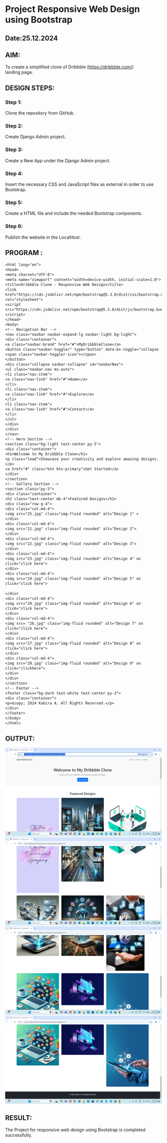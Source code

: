 # Project Responsive Web Design using Bootstrap
## Date:25.12.2024

## AIM:
To create a simplified clone of Dribbble (https://dribbble.com/) landing page.


## DESIGN STEPS:

### Step 1:
Clone the repository from GitHub.

### Step 2:
Create Django Admin project.

### Step 3:
Create a New App under the Django Admin project.

### Step 4:
Insert the necessary CSS and JavaScript files as external in order to use Bootstrap.

### Step 5:
Create a HTML file and include the needed Bootstrap components.

### Step 6:
Publish the website in the LocalHost.

## PROGRAM :
```<!DOCTYPE html>
<html lang="en">
<head>
<meta charset="UTF-8">
<meta name="viewport" content="width=device-width, initial-scale=1.0">
<title>Dribbble Clone - Responsive Web Design</title>
<link href="https://cdn.jsdelivr.net/npm/bootstrap@5.3.0/dist/css/bootstrap.min.css" rel="stylesheet">
<script src="https://cdn.jsdelivr.net/npm/bootstrap@5.3.0/dist/js/bootstrap.bundle.min.js"></script>
</head>
<body>
<!-- Navigation Bar -->
<nav class="navbar navbar-expand-lg navbar-light bg-light">
<div class="container">
<a class="navbar-brand" href="#">MyDribbbleClone</a>
<button class="navbar-toggler" type="button" data-bs-toggle="collapse
<span class="navbar-toggler-icon"></span>
</button>
<div class="collapse navbar-collapse" id="navbarNav">
<ul class="navbar-nav ms-auto">
<li class="nav-item">
<a class="nav-link" href="#">Home</a>
</li>
<li class="nav-item">
<a class="nav-link" href="#">Explore</a>
</li>
<li class="nav-item">
<a class="nav-link" href="#">Contact</a>
</li>
</ul>
</div>
</div>
</nav>
<!-- Hero Section -->
<section class="bg-light text-center py-5">
<div class="container">
<h1>Welcome to My Dribbble Clone</h1>
<p class="lead">Showcase your creativity and explore amazing designs.</p>
<a href="#" class="btn btn-primary">Get Started</a>
</div>
</section>
<!-- Gallery Section -->
<section class="py-5">
<div class="container">
<h2 class="text-center mb-4">Featured Designs</h2>
<div class="row g-4">
<div class="col-md-4">
<img src="25.jpg" class="img-fluid rounded" alt="Design 1" >
</div>
<div class="col-md-4">
<img src="21.jpg" class="img-fluid rounded" alt="Design 2">
</div>
<div class="col-md-4">
<img src="22.jpg" class="img-fluid rounded" alt="Design 3">
</div>
<div class="col-md-4">
<img src="23.jpg" class="img-fluid rounded" alt="Design 4" on click="click here">
</div>
<div class="col-md-4">
<img src="24.jpg" class="img-fluid rounded" alt="Design 5" on click="click here">

</div>
<div class="col-md-4">
<img src="29.jpg" class="img-fluid rounded" alt="Design 6" on clicK="click here">
</div>
<div class="col-md-4">
<img src= "26.jpg" class="img-fluid rounded" alt="Design 7" on click="click here">
</div>
<div class="col-md-4">
<img src="27.jpg" class="img-fluid rounded" alt="Design 8" on click="click here">
</div>
<div class="col-md-4">
<img src="28.jpg" class="img-fluid rounded" alt="Design 9" on click="clickhere">
</div>
</div>
</section>
<!-- Footer -->
<footer class="bg-dark text-white text-center py-3">
<div class="container">
<p>&copy; 2024 Kabira A. All Rights Reserved.</p>
</div>
</footer>
</body>
</html>
```

## OUTPUT:
![alt text](<Screenshot 2024-12-26 000723.png>)
![alt text](<Screenshot 2024-12-26 000736.png>)
![alt text](<Screenshot 2024-12-26 000759.png>)
![alt text](<Screenshot 2024-12-26 000815.png>)

## RESULT:
The Project for responsive web design using Bootstrap is completed successfully.
